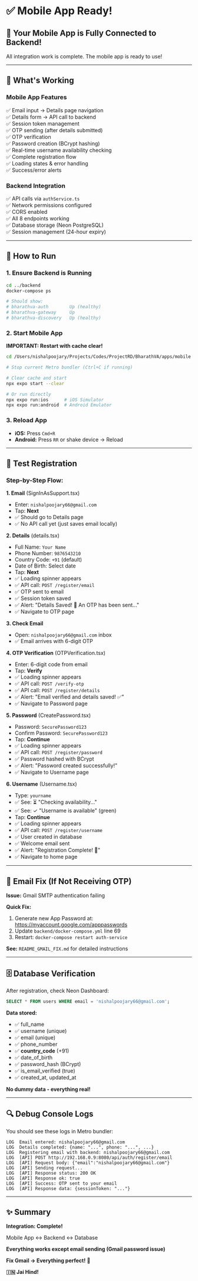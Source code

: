 # ✅ Mobile App Ready!

## 🎉 Your Mobile App is Fully Connected to Backend!

All integration work is complete. The mobile app is ready to use!

---

## 📱 What's Working

### Mobile App Features
✅ Email input → Details page navigation  
✅ Details form → API call to backend  
✅ Session token management  
✅ OTP sending (after details submitted)  
✅ OTP verification  
✅ Password creation (BCrypt hashing)  
✅ Real-time username availability checking  
✅ Complete registration flow  
✅ Loading states & error handling  
✅ Success/error alerts  

### Backend Integration
✅ API calls via `authService.ts`  
✅ Network permissions configured  
✅ CORS enabled  
✅ All 8 endpoints working  
✅ Database storage (Neon PostgreSQL)  
✅ Session management (24-hour expiry)  

---

## 🚀 How to Run

### 1. Ensure Backend is Running
```bash
cd ../backend
docker-compose ps

# Should show:
# bharathva-auth        Up (healthy)
# bharathva-gateway     Up
# bharathva-discovery   Up (healthy)
```

### 2. Start Mobile App

**IMPORTANT: Restart with cache clear!**

```bash
cd /Users/nishalpoojary/Projects/Codes/ProjectRD/BharathVA/apps/mobile

# Stop current Metro bundler (Ctrl+C if running)

# Clear cache and start
npx expo start --clear

# Or run directly
npx expo run:ios      # iOS Simulator
npx expo run:android  # Android Emulator
```

### 3. Reload App
- **iOS:** Press `Cmd+R`
- **Android:** Press `RR` or shake device → Reload

---

## 🧪 Test Registration

### Step-by-Step Flow:

**1. Email** (SignInAsSupport.tsx)
- Enter: `nishalpoojary66@gmail.com`
- Tap: **Next**
- ✅ Should go to Details page
- ✅ No API call yet (just saves email locally)

**2. Details** (details.tsx)
- Full Name: `Your Name`
- Phone Number: `9876543210`
- Country Code: `+91` (default)
- Date of Birth: Select date
- Tap: **Next**
- ✅ Loading spinner appears
- ✅ API call: `POST /register/email`
- ✅ OTP sent to email
- ✅ Session token saved
- ✅ Alert: "Details Saved! 📧 An OTP has been sent..."
- ✅ Navigate to OTP page

**3. Check Email**
- Open: `nishalpoojary66@gmail.com` inbox
- ✅ Email arrives with 6-digit OTP

**4. OTP Verification** (OTPVerification.tsx)
- Enter: 6-digit code from email
- Tap: **Verify**
- ✅ Loading spinner appears
- ✅ API call: `POST /verify-otp`
- ✅ API call: `POST /register/details`
- ✅ Alert: "Email verified and details saved! ✅"
- ✅ Navigate to Password page

**5. Password** (CreatePassword.tsx)
- Password: `SecurePassword123`
- Confirm Password: `SecurePassword123`
- Tap: **Continue**
- ✅ Loading spinner appears
- ✅ API call: `POST /register/password`
- ✅ Password hashed with BCrypt
- ✅ Alert: "Password created successfully!"
- ✅ Navigate to Username page

**6. Username** (Username.tsx)
- Type: `yourname`
- ✅ See: ⏳ "Checking availability..."
- ✅ See: ✓ "Username is available" (green)
- Tap: **Continue**
- ✅ Loading spinner appears
- ✅ API call: `POST /register/username`
- ✅ User created in database
- ✅ Welcome email sent
- ✅ Alert: "Registration Complete! 🎉"
- ✅ Navigate to home page

---

## 📧 Email Fix (If Not Receiving OTP)

**Issue:** Gmail SMTP authentication failing

**Quick Fix:**
1. Generate new App Password at: https://myaccount.google.com/apppasswords
2. Update `backend/docker-compose.yml` line 69
3. Restart: `docker-compose restart auth-service`

**See:** `README_GMAIL_FIX.md` for detailed instructions

---

## 🗄️ Database Verification

After registration, check Neon Dashboard:

```sql
SELECT * FROM users WHERE email = 'nishalpoojary66@gmail.com';
```

**Data stored:**
- ✅ full_name
- ✅ username (unique)
- ✅ email (unique)
- ✅ phone_number
- ✅ **country_code** (+91)
- ✅ date_of_birth
- ✅ password_hash (BCrypt)
- ✅ is_email_verified (true)
- ✅ created_at, updated_at

**No dummy data - everything real!**

---

## 🔍 Debug Console Logs

You should see these logs in Metro bundler:

```
LOG  Email entered: nishalpoojary66@gmail.com
LOG  Details completed: {name: "...", phone: "...", ...}
LOG  Registering email with backend: nishalpoojary66@gmail.com
LOG  [API] POST http://192.168.0.9:8080/api/auth/register/email
LOG  [API] Request body: {"email":"nishalpoojary66@gmail.com"}
LOG  [API] Sending request...
LOG  [API] Response status: 200 OK
LOG  [API] Response ok: true
LOG  [API] Success: OTP sent to your email
LOG  [API] Response data: {sessionToken: "..."}
```

---

## ✨ Summary

**Integration: Complete!**

Mobile App ↔️ Backend ↔️ Database

**Everything works except email sending (Gmail password issue)**

**Fix Gmail → Everything perfect!** 🚀

**🇮🇳 Jai Hind!**


